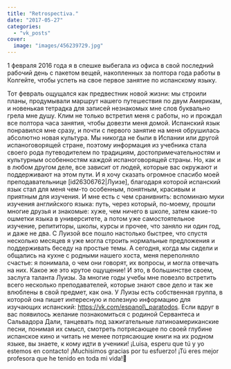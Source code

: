 ```yaml
---
title: "Retrospectiva."
date: "2017-05-27"
categories: 
  - "vk_posts"
cover:
  image: "images/456239729.jpg"
---
```


1 февраля 2016 года я в спешке выбегала из офиса в свой последний рабочий день с пакетом вещей, накопленных за полтора года работы в Колгейте, чтобы успеть на свое первое занятие по испанскому языку.

<!--more-->

Тот февраль ощущался как предвестник новой жизни: мы строили планы, продумывали маршрут нашего путешествия по двум Америкам, и новенькая тетрадка для записей незнакомых мне слов буквально грела мне душу. Клим не только встретил меня с работы, но и прождал все полтора часа занятия, чтобы довезти меня домой. Испанский язык понравился мне сразу, и почти с первого занятие на меня обрушилась абсолютно новая культура. Мы никогда не были в Испании или другой испаноговорящей стране, поэтому информация из учебника стала своего рода путеводителем по традициям, достопримечательностям и культурным особенностям каждой испаноговорящей страны. Но, как и в любом другом деле, все зависит от людей, которые вас окружают и поддерживают на этом пути. И я хочу сказать огромное спасибо моей преподавательнице \[id26306762|Луизе\], благодаря которой испанский язык стал для меня чем-то особенным, понятным, красивым и приятным для изучения. И мне есть с чем сранивнить: вспоминаю муки изучения английского языка: путь, через который, по-моему, прошли многие друзья и знакомые: хуже, чем ничего в школе, затем какие-то ошметки языка в университете, а потом уже самостоятельное изучение, репититоры, школы, курсы и прочее, что заняло ни один год, и даже не два. С Луизой все пошло настолько быстрее, что спустя несколько месяцев я уже могла строить нормальные предложения и поддерживать беседу на простые темы. А сегодня, когда мы сидели и общались на кухне с родными нашего хоста, меня переполняло счастье: я понимала, о чем они говорят, их вопросы, и могла отвечать на них. Какое же это крутое ощущение! И это, в большинстве своем, заслуга таланта Луизы. За многие годы учебы мне повезло встретить всего несколько преподавателей, которые знают свое дело и так же влюблены в свой предмет, как она. У Луизы есть собственная группа, в которой она пишет интересную и полезную информацию для изучающих испанский: https://vk.com/espanol\_paratodos. Если вдруг в вас появилось желание познакомиться с родиной Сервантеса и Сальвадора Дали, танцевать под зажигательные латиноамериканские песни, понимая их смысл, смотреть потрясающее по своей глубине испанское кино и читать не менее потрясающие книги на их родном языке, вы знаете, к кому идти в ученики! ¡Luisa, esperu que tú y yo estemos en contacto! ¡Muchisimos gracias por tu esfuerzo! ¡Tú eres mejor profesora que he tenido en toda mi vida!🌸
